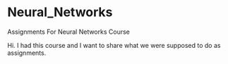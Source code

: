 # Neural_Networks
Assignments For Neural Networks Course

Hi.
I had this course and I want to share what we were supposed to do as assignments.
